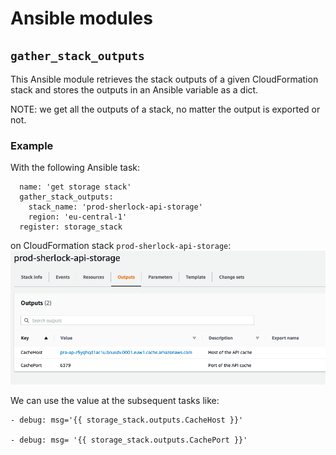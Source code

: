 # Ansible modules

## `gather_stack_outputs`

This Ansible module retrieves the stack outputs of a given CloudFormation stack and stores the outputs in an Ansible variable as a dict.

NOTE: we get all the outputs of a stack, no matter the output is exported or not.

### Example

With the following Ansible task:
```ansible
  name: 'get storage stack'
  gather_stack_outputs:
    stack_name: 'prod-sherlock-api-storage'
    region: 'eu-central-1'
  register: storage_stack
```
on CloudFormation stack `prod-sherlock-api-storage`:
![cfn stack outputs](../../doc_images/cfn_stack_outputs.png)

We can use the value at the subsequent tasks like:

```ansible
- debug: msg='{{ storage_stack.outputs.CacheHost }}'
  
- debug: msg= '{{ storage_stack.outputs.CachePort }}' 
```
